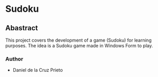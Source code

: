 # Sudoku


## Abastract 

This project covers the development of a game (Sudoku) for learning purposes. The idea is a Sudoku game made in Windows Form to play. 

### Author 

  - Daniel de la Cruz Prieto  

